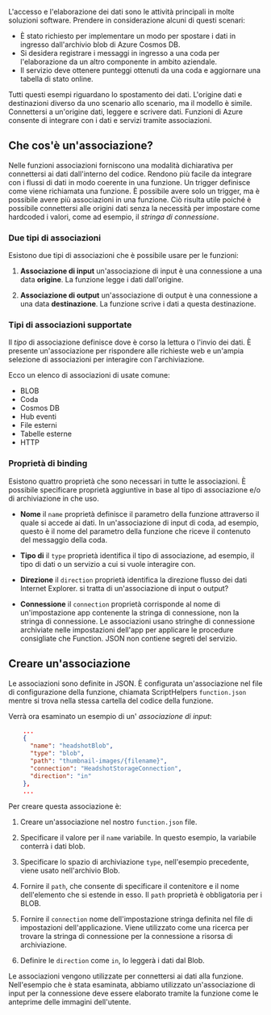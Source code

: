 L'accesso e l'elaborazione dei dati sono le attività principali in molte soluzioni software. Prendere in considerazione alcuni di questi scenari:

* È stato richiesto per implementare un modo per spostare i dati in ingresso dall'archivio blob di Azure Cosmos DB.
* Si desidera registrare i messaggi in ingresso a una coda per l'elaborazione da un altro componente in ambito aziendale.
* Il servizio deve ottenere punteggi ottenuti da una coda e aggiornare una tabella di stato online.

Tutti questi esempi riguardano lo spostamento dei dati. L'origine dati e destinazioni diverso da uno scenario allo scenario, ma il modello è simile. Connettersi a un'origine dati, leggere e scrivere dati. Funzioni di Azure consente di integrare con i dati e servizi tramite associazioni. 

## <a name="what-is-a-binding"></a>Che cos'è un'associazione?

Nelle funzioni associazioni forniscono una modalità dichiarativa per connettersi ai dati dall'interno del codice. Rendono più facile da integrare con i flussi di dati in modo coerente in una funzione. Un trigger definisce come viene richiamata una funzione. È possibile avere solo un trigger, ma è possibile avere più associazioni in una funzione. Ciò risulta utile poiché è possibile connettersi alle origini dati senza la necessità per impostare come hardcoded i valori, come ad esempio, il *stringa di connessione*.

### <a name="two-kinds-of-bindings"></a>Due tipi di associazioni

Esistono due tipi di associazioni che è possibile usare per le funzioni:

1. **Associazione di input** un'associazione di input è una connessione a una data **origine**. La funzione legge i dati dall'origine.

1. **Associazione di output** un'associazione di output è una connessione a una data **destinazione**. La funzione scrive i dati a questa destinazione.

### <a name="types-of-supported-bindings"></a>Tipi di associazioni supportate

Il *tipo* di associazione definisce dove è corso la lettura o l'invio dei dati. È presente un'associazione per rispondere alle richieste web e un'ampia selezione di associazioni per interagire con l'archiviazione.

Ecco un elenco di associazioni di usate comune:
- BLOB
- Coda
- Cosmos DB
- Hub eventi
- File esterni
- Tabelle esterne
- HTTP

### <a name="binding-properties"></a>Proprietà di binding

Esistono quattro proprietà che sono necessari in tutte le associazioni. È possibile specificare proprietà aggiuntive in base al tipo di associazione e/o di archiviazione in che uso.

- **Nome** il `name` proprietà definisce il parametro della funzione attraverso il quale si accede ai dati. In un'associazione di input di coda, ad esempio, questo è il nome del parametro della funzione che riceve il contenuto del messaggio della coda. 

- **Tipo di** il `type` proprietà identifica il tipo di associazione, ad esempio, il tipo di dati o un servizio a cui si vuole interagire con.

- **Direzione** il `direction` proprietà identifica la direzione flusso dei dati Internet Explorer. si tratta di un'associazione di input o output?

- **Connessione** il `connection` proprietà corrisponde al nome di un'impostazione app contenente la stringa di connessione, non la stringa di connessione. Le associazioni usano stringhe di connessione archiviate nelle impostazioni dell'app per applicare le procedure consigliate che Function. JSON non contiene segreti del servizio.

## <a name="create-a-binding"></a>Creare un'associazione

Le associazioni sono definite in JSON. È configurata un'associazione nel file di configurazione della funzione, chiamata ScriptHelpers `function.json` mentre si trova nella stessa cartella del codice della funzione.

 Verrà ora esaminato un esempio di un' *associazione di input*:

```json
    ...
    {
      "name": "headshotBlob",
      "type": "blob",
      "path": "thumbnail-images/{filename}",
      "connection": "HeadshotStorageConnection",
      "direction": "in"
    },
    ...
```

Per creare questa associazione è:

1. Creare un'associazione nel nostro `function.json` file.

1. Specificare il valore per il `name` variabile. In questo esempio, la variabile conterrà i dati blob.

1. Specificare lo spazio di archiviazione `type`, nell'esempio precedente, viene usato nell'archivio Blob.

1. Fornire il `path`, che consente di specificare il contenitore e il nome dell'elemento che si estende in esso. Il `path` proprietà è obbligatoria per i BLOB.

1. Fornire il `connection` nome dell'impostazione stringa definita nel file di impostazioni dell'applicazione. Viene utilizzato come una ricerca per trovare la stringa di connessione per la connessione a risorsa di archiviazione.

1. Definire le `direction` come `in`, lo leggerà i dati dal Blob.

Le associazioni vengono utilizzate per connettersi ai dati alla funzione. Nell'esempio che è stata esaminata, abbiamo utilizzato un'associazione di input per la connessione deve essere elaborato tramite la funzione come le anteprime delle immagini dell'utente.